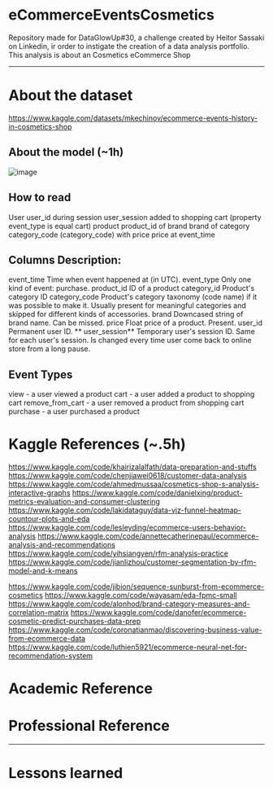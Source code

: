 # eCommerceEventsCosmetics
Repository made for DataGlowUp#30, a challenge created by Heitor Sassaki on Linkedin, ir order to instigate the creation of a data analysis portfolio. This analysis is about an Cosmetics eCommerce Shop

---

# About the dataset
https://www.kaggle.com/datasets/mkechinov/ecommerce-events-history-in-cosmetics-shop

## About the model (~1h)
![image](https://github.com/OtnipG/eCommerceEventsCosmetics/assets/23643357/ed8725a7-f370-42ee-b093-070e3e06ae7f)

## How to read
User user_id during session user_session added to shopping cart (property event_type is equal cart) product product_id of brand brand of category category_code (category_code) with price price at event_time

## Columns Description:
event_time	Time when event happened at (in UTC).
event_type	Only one kind of event: purchase.
product_id	ID of a product
category_id	Product's category ID
category_code	Product's category taxonomy (code name) if it was possible to make it. Usually present for meaningful categories and skipped for different kinds of accessories.
brand	Downcased string of brand name. Can be missed.
price	Float price of a product. Present.
user_id	Permanent user ID.
** user_session**	Temporary user's session ID. Same for each user's session. Is changed every time user come back to online store from a long pause.

## Event Types
view - a user viewed a product
cart - a user added a product to shopping cart
remove_from_cart - a user removed a product from shopping cart
purchase - a user purchased a product

# Kaggle References (~.5h)
https://www.kaggle.com/code/khairizalalfath/data-preparation-and-stuffs
https://www.kaggle.com/code/chenjiawei0618/customer-data-analysis
https://www.kaggle.com/code/ahmedmussaa/cosmetics-shop-s-analysis-interactive-graphs
https://www.kaggle.com/code/danielxing/product-metrics-evaluation-and-consumer-clustering
https://www.kaggle.com/code/lakidataguy/data-viz-funnel-heatmap-countour-plots-and-eda
https://www.kaggle.com/code/lesleyding/ecommerce-users-behavior-analysis
https://www.kaggle.com/code/annettecatherinepaul/ecommerce-analysis-and-recommendations
https://www.kaggle.com/code/yihsiangyen/rfm-analysis-practice
https://www.kaggle.com/code/jianlizhou/customer-segmentation-by-rfm-model-and-k-means


https://www.kaggle.com/code/jibion/sequence-sunburst-from-ecommerce-cosmetics
https://www.kaggle.com/code/wayasam/eda-fpmc-small
https://www.kaggle.com/code/alonhod/brand-category-measures-and-correlation-matrix
https://www.kaggle.com/code/danofer/ecommerce-cosmetic-predict-purchases-data-prep
https://www.kaggle.com/code/coronatianmao/discovering-business-value-from-ecommerce-data
https://www.kaggle.com/code/luthien5921/ecommerce-neural-net-for-recommendation-system

# Academic Reference


# Professional Reference

---
# Lessons learned
